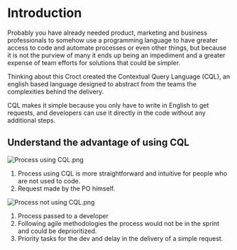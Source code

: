
# Introduction

Probably you have already needed product, marketing and business professionals to somehow use a programming language to have greater access to code and automate processes or even other things, but because it is not the purview of many it ends up being an impediment and a greater expense of team efforts for solutions that could be simpler.

Thinking about this Croct created the Contextual Query Language (CQL), an english based language designed to abstract from the teams the complexities behind the delivery.

CQL makes it simple because you only have to write in English to get requests, and developers can use it directly in the code without any additional steps.


## Understand the advantage of using CQL

![Process using CQL.png](https://stoplight.io/api/v1/projects/cHJqOjEyOTA0OQ/images/7oEj28Vokg4 "Figure 1. Process using CQL")

1. Process using CQL is more straightforward and intuitive for people who are not used to code.
2. Request made by the PO himself.


![Process not using CQL.png](https://stoplight.io/api/v1/projects/cHJqOjEyOTA0OQ/images/z5uTY6HGTBU "Figure 2. Process using CQL")

1. Process passed to a developer
2. Following agile methodologies the process would not be in the sprint and could be deprioritized.
3. Priority tasks for the dev and delay in the delivery of a simple request.


